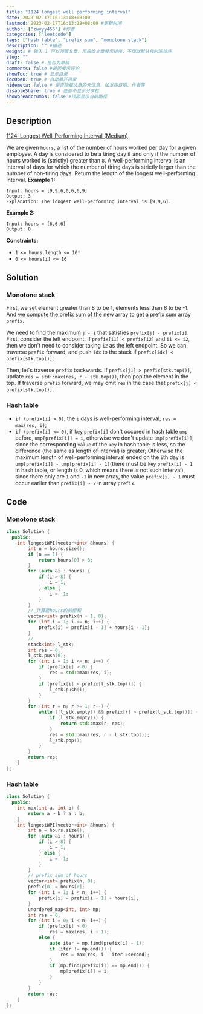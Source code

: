 ```yaml
---
title: "1124.longest well performing interval"
date: 2023-02-17T16:13:18+08:00
lastmod: 2023-02-17T16:13:18+08:00 #更新时间
author: ["zwyyy456"] #作者
categories: ["leetcode"]
tags: ["hash table", "prefix sum", "monotone stack"]
description: "" #描述
weight: # 输入 1 可以顶置文章，用来给文章展示排序，不填就默认按时间排序
slug: ""
draft: false # 是否为草稿
comments: false #是否展示评论
showToc: true # 显示目录
TocOpen: true # 自动展开目录
hidemeta: false # 是否隐藏文章的元信息，如发布日期、作者等
disableShare: true # 底部不显示分享栏
showbreadcrumbs: false #顶部显示当前路径
---
```

## Description
[1124. Longest Well-Performing Interval (Medium)](https://leetcode.com/problems/longest-well-performing-interval/)

We are given `hours`, a list of the number of hours worked per day for a given employee.
A day is considered to be a tiring day if and only if the number of hours worked is (strictly)
greater than `8`.
A well-performing interval is an interval of days for which the number of tiring days is strictly
larger than the number of non-tiring days.
Return the length of the longest well-performing interval.
**Example 1:**
```
Input: hours = [9,9,6,0,6,6,9]
Output: 3
Explanation: The longest well-performing interval is [9,9,6].
```
**Example 2:**
```
Input: hours = [6,6,6]
Output: 0
```
**Constraints:**
- `1 <= hours.length <= 10⁴`
- `0 <= hours[i] <= 16`

## Solution
### Monotone stack
First, we set element greater than 8 to be 1, elements less than 8 to be -1. And we compute the prefix sum of the new array to get a prefix sum array `prefix`.

We need to find the maximum `j - i` that satisfies `prefix[j] - prefix[i]`. First, consider the left endpoint. If `prefix[i1] < prefix[i2]` and `i1 <= i2`, then we don't need to consider taking `i2` as the left endpoint. So we can traverse `prefix` forward, and push `idx` to the stack if `prefix[idx] < prefix[stk.top()]`;

Then, let's traverse `prefix` backwards. If `prefix[j1] > prefix[stk.top()]`, update `res = std::max(res, r - stk.top())`, then pop the element in the top. If traverse `prefix` forward, we may omit `res` in the case that `prefix[j] < prefix[stk.top()]`.

### Hash table
- `if (prefix[i] > 0)`, the `i` days is well-performing interval, `res = max(res, i)`;
- `if (prefix[i] <= 0)`, if `key` `prefix[i]` don't occured in hash table `ump` before, `ump[prefix[i]] = i`, otherwise we don't update `ump[prefix[i]]`, since the corresponding `value` of the `key` in hash table is less, so the difference (the same as length of interval) is greater; Otherwise the maximum length of well-performing interval ended on the `i`th day is `ump[prefix[i]] - ump[prefix[i] - 1]`(there must be `key` `prefix[i] - 1` in hash table, or length is 0, which means there is not such interval), since there only are `1` and `-1` in new array, the value `prefix[i] - 1` must occur earlier than `prefix[i] - 2` in array `prefix`.

## Code
### Monotone stack
```cpp
class Solution {
  public:
    int longestWPI(vector<int> &hours) {
        int n = hours.size();
        if (n == 1) {
            return hours[0] > 8;
        }
        for (auto &i : hours) {
            if (i > 8) {
                i = 1;
            } else {
                i = -1;
            }
        }
        // 计算新hours的前缀和
        vector<int> prefix(n + 1, 0);
        for (int i = 1; i <= n; i++) {
            prefix[i] = prefix[i - 1] + hours[i - 1];
        }
        //
        stack<int> l_stk;
        int res = 0;
        l_stk.push(0);
        for (int i = 1; i <= n; i++) {
            if (prefix[i] > 0) {
                res = std::max(res, i);
            }
            if (prefix[i] < prefix[l_stk.top()]) {
                l_stk.push(i);
            }
        }
        for (int r = n; r >= 1; r--) {
            while (!l_stk.empty() && prefix[r] > prefix[l_stk.top()]) {
                if (l_stk.empty()) {
                    return std::max(r, res);
                }
                res = std::max(res, r - l_stk.top());
                l_stk.pop();
            }
        }
        return res;
    }
};
```

### Hash table
```cpp
class Solution {
  public:
    int max(int a, int b) {
        return a > b ? a : b;
    }
    int longestWPI(vector<int> &hours) {
        int n = hours.size();
        for (auto &i : hours) {
            if (i > 8) {
                i = 1;
            } else {
                i = -1;
            }
        }
        // prefix sum of hours
        vector<int> prefix(n, 0);
        prefix[0] = hours[0];
        for (int i = 1; i < n; i++) {
            prefix[i] = prefix[i - 1] + hours[i];
        }
        unordered_map<int, int> mp; 
        int res = 0;
        for (int i = 0; i < n; i++) {
            if (prefix[i] > 0)
                res = max(res, i + 1);
            else {
                auto iter = mp.find(prefix[i] - 1);
                if (iter != mp.end()) {
                    res = max(res, i - iter->second);
                }
                if (mp.find(prefix[i]) == mp.end()) {
                    mp[prefix[i]] = i;
                }
            }
        }
        return res;
    }
};